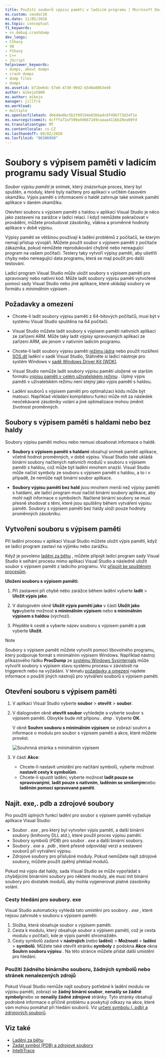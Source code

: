 ```yaml
---
title: Použití souborů výpisu paměti v ladicím programu | Microsoft Docs
ms.custom: seodec18
ms.date: 11/05/2018
ms.topic: conceptual
f1_keywords:
- vs.debug.crashdump
dev_langs:
- CSharp
- VB
- FSharp
- C++
- JScript
helpviewer_keywords:
- dumps, about dumps
- crash dumps
- dump files
- dumps
ms.assetid: b71be6dc-57e0-4730-99d2-b540a0863e49
author: mikejo5000
ms.author: mikejo
manager: jillfra
ms.workload:
- multiple
ms.openlocfilehash: db6d4e8bc5b2f09194e03bbadc8f49b773d24f1e
ms.sourcegitcommit: 6cfffa72af599a9d667249caaaa411bb28ea69fd
ms.translationtype: MT
ms.contentlocale: cs-CZ
ms.lasthandoff: 09/02/2020
ms.locfileid: "86386950"
---
```

# <a name="dump-files-in-the-visual-studio-debugger"></a>Soubory s výpisem paměti v ladicím programu sady Visual Studio

<a name="BKMK_What_is_a_dump_file_"></a>*Soubor výpisu paměti* je snímek, který znázorňuje proces, který byl spuštěn, a moduly, které byly načteny pro aplikaci v určitém časovém okamžiku. Výpis paměti s informacemi o haldě zahrnuje také snímek paměti aplikace v daném okamžiku.

Otevření souboru s výpisem paměti s haldou v aplikaci Visual Studio je něco jako zastavení na zarážce v ladicí relaci. I když nemůžete pokračovat v provádění, můžete prostudovat zásobníky, vlákna a proměnné hodnoty aplikace v době výpisu.

Výpisy paměti se většinou používají k ladění problémů z počítačů, ke kterým nemají přístup vývojáři. Můžete použít soubor s výpisem paměti z počítače zákazníka, pokud nemůžete reprodukování chybně nebo nereagující program na vašem počítači. Testery taky vytvoří výpisy paměti, aby ušetřili chyby nebo nereagující data programu, která se mají použít pro další testování.

Ladicí program Visual Studio může uložit soubory s výpisem paměti pro spravovaný nebo nativní kód. Může ladit soubory výpisu paměti vytvořené pomocí sady Visual Studio nebo jiné aplikace, které ukládají soubory ve formátu *s minimálním výpisem* .

## <a name="requirements-and-limitations"></a><a name="BKMK_Requirements_and_limitations"></a> Požadavky a omezení

- Chcete-li ladit soubory výpisu paměti z 64-bitových počítačů, musí být v systému Visual Studio spuštěna na 64 počítači.

- Visual Studio můžete ladit soubory s výpisem paměti nativních aplikaci ze zařízení ARM. Může taky ladit výpisy spravovaných aplikací ze zařízení ARM, ale jenom v nativním ladicím programu.

- Chcete-li ladit soubory výpisu paměti [režimu jádra](/windows-hardware/drivers/debugger/kernel-mode-dump-files) nebo použít rozšíření [SOS.dll](/dotnet/framework/tools/sos-dll-sos-debugging-extension) ladění v sadě Visual Studio, Stáhněte si ladicí nástroje pro systém Windows v [sadě Windows Driver Kit (WDK)](/windows-hardware/drivers/download-the-wdk).

- Visual Studio nemůže ladit soubory výpisu paměti uložené ve starším formátu [výpisu paměti v celém uživatelském režimu](/windows/desktop/wer/collecting-user-mode-dumps) . Úplný výpis paměti v uživatelském režimu není stejný jako výpis paměti s haldou.

- Ladění souborů s výpisem paměti pro optimalizaci kódu může být matoucí. Například vkládání kompilátoru funkcí může mít za následek neočekávané zásobníky volání a jiné optimalizace mohou změnit životnost proměnných.

## <a name="dump-files-with-or-without-heaps"></a><a name="BKMK_Dump_files__with_or_without_heaps"></a> Soubory s výpisem paměti s haldami nebo bez haldy

Soubory výpisu paměti mohou nebo nemusí obsahovat informace o haldě.

- **Soubory s výpisem paměti s haldami** obsahují snímek paměti aplikace, včetně hodnot proměnných, v době výpisu. Visual Studio také ukládá binární soubory načtených nativních modulů v souboru s výpisem paměti s haldou, což může být ladění mnohem snazší. Visual Studio může načíst symboly ze souboru s výpisem paměti s haldou, a to i v případě, že nemůže najít binární soubor aplikace.

- **Soubory výpisu paměti bez hald** jsou mnohem menší než výpisy paměti s haldami, ale ladicí program musí načíst binární soubory aplikace, aby mohl najít informace o symbolech. Načtené binární soubory se musí přesně shodovat s těmi, které jsou spuštěny během vytváření výpisu paměti. Soubory s výpisem paměti bez haldy uloží pouze hodnoty proměnných zásobníku.

## <a name="create-a-dump-file"></a><a name="BKMK_Create_a_dump_file"></a> Vytvoření souboru s výpisem paměti

Při ladění procesu v aplikaci Visual Studio můžete uložit výpis paměti, když se ladicí program zastaví na výjimku nebo zarážku.

Když je povoleno [ladění za běhu](../debugger/just-in-time-debugging-in-visual-studio.md) , můžete připojit ladicí program sady Visual Studio k selhání procesu mimo aplikaci Visual Studio a následně uložit soubor s výpisem paměti z ladicího programu. Viz [připojit ke spuštěným procesům](../debugger/attach-to-running-processes-with-the-visual-studio-debugger.md).

**Uložení souboru s výpisem paměti:**

1. Při zastavení při chybě nebo zarážce během ladění vyberte **ladit**  >  **Uložit výpis jako**.

1. V dialogovém okně **Uložit výpis paměti jako** v části **Uložit jako typ**vyberte možnost **s minimálním výpisem** nebo **s minimálním výpisem s haldou** (výchozí).

1. Přejděte k cestě a vyberte název souboru s výpisem paměti a pak vyberte **Uložit**.

>[!NOTE]
>Soubory s výpisem paměti můžete vytvořit pomocí libovolného programu, který podporuje formát s minimálním výpisem Windows. Například nástroj příkazového řádku **ProcDump** ze [systému Windows Sysinternals](https://technet.microsoft.com/sysinternals/default) může vytvořit soubory s výpisem stavu systému procesu v závislosti na triggerech nebo na vyžádání. V tématu [požadavky a omezení](../debugger/using-dump-files.md#BKMK_Requirements_and_limitations) najdete informace o použití jiných nástrojů pro vytváření souborů s výpisem paměti.

## <a name="open-a-dump-file"></a><a name="BKMK_Open_a_dump_file"></a> Otevření souboru s výpisem paměti

1. V aplikaci Visual Studio vyberte **soubor**  >  **otevřít**  >  **soubor**.

1. V dialogovém okně **otevřít soubor** vyhledejte a vyberte soubor s výpisem paměti. Obvykle bude mít příponu *. dmp* . Vyberte **OK**.

   V okně **Souhrn souboru s minimálním výpisem** se zobrazí souhrn a informace o modulu pro soubor s výpisem paměti a akce, které můžete provést.

   ![Souhrnná stránka s minimálním výpisem](../debugger/media/dbg_dump_summarypage.png "Souhrnná stránka s minimálním výpisem")

1. V části **Akce**:
   - Chcete-li nastavit umístění pro načítání symbolů, vyberte možnost **nastavit cesty k symbolům**.
   - Chcete-li spustit ladění, vyberte možnost **ladit pouze se spravovanými**, **ladit pouze s nativním**, **laděním se smíšeným**nebo **laděním pomocí spravované paměti**.

## <a name="find-exe-pdb-and-source-files"></a><a name="BKMK_Find_binaries__symbol___pdb__files__and_source_files"></a> Najít. exe,. pdb a zdrojové soubory

Pro použití úplných funkcí ladění pro soubor s výpisem paměti vyžaduje aplikace Visual Studio:

- Soubor *. exe* , pro který byl vytvořen výpis paměti, a další binární soubory (knihovny DLL atd.), které použil proces výpisu paměti.
- Soubory symbolů (*PDB*) pro soubor *. exe* a další binární soubory.
- Soubory *. exe* a *. pdb* , které přesně odpovídají verzi a sestavení souborů při vytváření výpisu.
- Zdrojové soubory pro příslušné moduly. Pokud nemůžete najít zdrojové soubory, můžete použít zpětný překlad modulů.

Pokud má výpis dat haldy, sada Visual Studio se může vypořádat s chybějícími binárními soubory pro některé moduly, ale musí mít binární soubory pro dostatek modulů, aby mohla vygenerovat platné zásobníky volání.

### <a name="search-paths-for-exe-files"></a>Cesty hledání pro soubory. exe

Visual Studio automaticky vyhledá tato umístění pro soubory *. exe* , které nejsou zahrnuté v souboru s výpisem paměti:

1. Složka, která obsahuje soubor s výpisem paměti.
2. Cesta k modulu, který obsahuje soubor s výpisem paměti, což je cesta modulu v počítači, kde je výpis paměti shromážděn.
3. Cesty symbolů zadané v **nástrojích** (nebo **ladění**) > **Možnosti**  >  **ladění**  >  **symbolů**. Můžete také otevřít stránku **symboly** z podokna **Akce** okna **Souhrn souboru výpisu** . Na této stránce můžete přidat další umístění pro hledání.

### <a name="use-the-no-binary-no-symbols-or-no-source-found-pages"></a>Použití žádného binárního souboru, žádných symbolů nebo stránek nenalezených zdrojů

Pokud Visual Studio nemůže najít soubory potřebné k ladění modulu ve výpisu paměti, zobrazí se **žádný binární soubor**, **nenašly se žádné symboly**nebo se **nenašly žádné zdrojové** stránky. Tyto stránky obsahují podrobné informace o příčině problému a poskytují odkazy na akce, které vám mohou pomáhat při hledání souborů. Viz [určení symbolu (. pdb) a zdrojových souborů](../debugger/specify-symbol-dot-pdb-and-source-files-in-the-visual-studio-debugger.md).

## <a name="see-also"></a>Viz také

- [Ladění za běhu](../debugger/just-in-time-debugging-in-visual-studio.md)
- [Zadat symbol (PDB) a zdrojové soubory](../debugger/specify-symbol-dot-pdb-and-source-files-in-the-visual-studio-debugger.md)
- [IntelliTrace](../debugger/intellitrace.md)